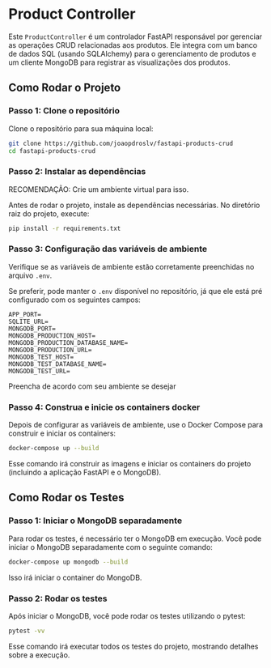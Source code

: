# Product Controller

Este `ProductController` é um controlador FastAPI responsável por gerenciar as operações CRUD relacionadas aos produtos. Ele integra com um banco de dados SQL (usando SQLAlchemy) para o gerenciamento de produtos e um cliente MongoDB para registrar as visualizações dos produtos.

## Como Rodar o Projeto

### Passo 1: Clone o repositório

Clone o repositório para sua máquina local:

```bash
git clone https://github.com/joaopdroslv/fastapi-products-crud
cd fastapi-products-crud
```

### Passo 2: Instalar as dependências

RECOMENDAÇÃO: Crie um ambiente virtual para isso.

Antes de rodar o projeto, instale as dependências necessárias. No diretório raiz do projeto, execute:

```bash
pip install -r requirements.txt
```

### Passo 3: Configuração das variáveis de ambiente

Verifique se as variáveis de ambiente estão corretamente preenchidas no arquivo `.env`.

Se preferir, pode manter o `.env` disponível no repositório, já que ele está pré configurado com os seguintes campos:

```
APP_PORT=
SQLITE_URL=
MONGODB_PORT=
MONGODB_PRODUCTION_HOST=
MONGODB_PRODUCTION_DATABASE_NAME=
MONGODB_PRODUCTION_URL=
MONGODB_TEST_HOST=
MONGODB_TEST_DATABASE_NAME=
MONGODB_TEST_URL=
```

Preencha de acordo com seu ambiente se desejar

### Passo 4: Construa e inicie os containers docker

Depois de configurar as variáveis de ambiente, use o Docker Compose para construir e iniciar os containers:

```bash
docker-compose up --build
```

Esse comando irá construir as imagens e iniciar os containers do projeto (incluindo a aplicação FastAPI e o MongoDB).

## Como Rodar os Testes

### Passo 1: Iniciar o MongoDB separadamente

Para rodar os testes, é necessário ter o MongoDB em execução. Você pode iniciar o MongoDB separadamente com o seguinte comando:

```bash
docker-compose up mongodb --build
```

Isso irá iniciar o container do MongoDB.

### Passo 2: Rodar os testes

Após iniciar o MongoDB, você pode rodar os testes utilizando o pytest:

```bash
pytest -vv
```

Esse comando irá executar todos os testes do projeto, mostrando detalhes sobre a execução.
